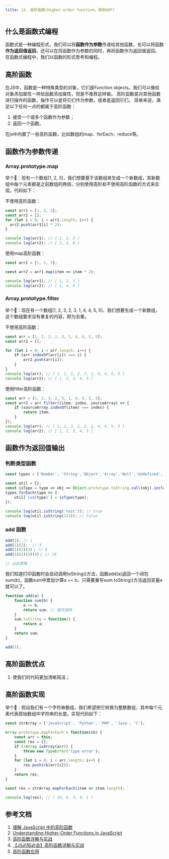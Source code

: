 ```yaml
---
title: 14. 高阶函数(Higher-order function，简称HOF)
---
```


## 什么是函数式编程
函数式是一种编程形式，我们可以将**函数作为参数**传递给其他函数，也可以将函数**作为返回值返回**，还可以在将函数作为参数的同时，再将函数作为返回值返回。
在函数式编程中，我们以函数的形式思考和编程。

## 高阶函数
在JS中，函数是一种特殊类型的对象，它们是Function objects。我们可以像给对象添加属性一样给函数添加属性，但是不推荐这样做。
高阶函数是对其他函数进行操作的函数，操作可以是将它们作为参数，或者是返回它们。 简单来说，满足以下任何一点的都属于高阶函数：

1. 接受一个或多个函数作为参数；
2. 返回一个函数。

在js中内置了一些高阶函数，比如数组的map、forEach、reduce等。
## 函数作为参数传递
### Array.prototype.map
举个🌰：现有一个数组[1, 2, 3]，我们想要基于该数组来生成一个新数组，其新数组中每个元素都是之前数组的两倍，分别使用高阶和不使用高阶函数的方式来实现。代码如下：

不使用高阶函数：
```js
const arr1 = [1, 2, 3];
const arr2 = [];
for (let i = 0; i < arr1.length; i++) {
  arr2.push(arr1[i] * 2);
}

console.log(arr1); // [ 1, 2, 3 ]
console.log(arr2); // [ 2, 4, 6 ]
```
使用map高阶函数：
```js
const arr1 = [1, 2, 3];

const arr2 = arr1.map(item => item * 2);

console.log(arr1); // [ 1, 2, 3 ]
console.log(arr2); // [ 2, 4, 6 ]
```
### Array.prototype.filter
举个🌰：现在有一个数组[1, 2, 3, 2, 3, 1, 4, 4, 5, 5]，我们想要生成一个新数组，这个数组要求没有重复的内容，即为去重。

不使用高阶函数：
```js
const arr = [1, 2, 3, 2, 3, 1, 4, 4, 5, 5];
const arr2 = [];

for (let i = 0; i < arr.length; i++) {
    if (arr.indexOf(arr[i]) === i) {
        arr2.push(arr[i]);
    }
}
console.log(arr); // [ 1, 2, 3, 2, 3, 1, 4, 4, 5, 5 ]
console.log(arr2); // [ 1, 2, 3, 4, 5 ]
```
使用filter高阶函数：
```js
const arr = [1, 2, 3, 2, 3, 1, 4, 4, 5, 5];
const arr2 = arr.filter((item, index, sourceArray) => {
    if (sourceArray.indexOf(item) === index) {
        return item;
    }
});
console.log(arr); // [ 1, 2, 3, 2, 3, 1, 4, 4, 5, 5 ]
console.log(arr2); // [ 1, 2, 3, 4, 5 ]
```
## 函数作为返回值输出
### 判断类型函数
```js
const types = ['Number', 'String','Object','Array','Null','Undefined','Boolean'];

const util = {};
const isType = type => obj => Object.prototype.toString.call(obj).includes(type);
types.forEach(type => {
    util[`is${type}`] = isType(type);
});

console.log(util.isString('test')); // true
console.log(util.isString(123)); // false
```
### add 函数
```js
add(1); // 1
add(1)(2);  // 3
add(1)(2)(3)； // 6
add(1)(2)(3)(4)； // 10

// 以此类推
```
我们知道打印函数时会自动调用toString()方法，函数add(a)返回一个闭包sum(b)，函数sum中累加计算a += b，只需要重写sum.toString()方法返回变量a就可以了。
```js
function add(a) {
    function sum(b) {
        a += b;
        return sum; // 链式调用
    }
    sum.toString = function() {
        return a;
    }
    return sum;
}

add(1);
```
## 高阶函数优点
1. 使我们的代码更加清晰简洁；
## 高阶函数实现
举个🌰：假设我们有一个字符串数组，我们希望把它转换为整数数组，其中每个元素代表原始数组中字符串的长度。实现代码如下：
```js
const strArray = ['JavaScript', 'Python', 'PHP', 'Java', 'C'];

Array.prototype.mapForEach = function(cb) {
    const arr = this;
    const res = [];
    if (!Array.isArray(arr)) {
        throw new TypeError('type error');
    }
    for (let i = 0; i < arr.length; i++) {
        res.push(cb(arr[i]));
    }
    return res;
}

const res = strArray.mapForEach(item => item.length);

console.log(res); // [ 10, 6, 3, 4, 1 ]
```
## 参考文档
1. [理解 JavaScript 中的高阶函数](https://juejin.im/post/5beaad2751882511a852723c)
2. [Understanding Higher-Order Functions in JavaScript](https://blog.bitsrc.io/understanding-higher-order-functions-in-javascript-75461803bad)
3. [高阶函数详解与实战](https://mp.weixin.qq.com/s/n2DQss8SwYwBkOpMLmdEgA)
4. [【JS必知必会】高阶函数详解与实战](https://segmentfault.com/a/1190000019796451#articleHeader24)
5. [高阶函数应用](https://www.bilibili.com/video/av54531600)